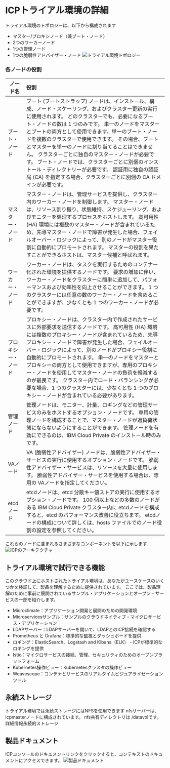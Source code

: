 # ICPトライアル環境の詳細
トライアル環境のトポロジーは、以下から構成されます
* マスター/プロキシノード（兼ブート・ノード）
* 2つのワーカーノード
* 1つの管理ノード
* 1つの脆弱性アドバイザー・ノード
![トライアル環境トポロジー](https://github.com/ICpTrial/ICPTrialJapan/blob/master/pictures/trialtopology.png)

### 各ノードの役割
|ノード名|役割|
| --------------- |:-------------------|
|ブート・ノード|ブート (ブートストラップ) ノードは、インストール、構成、ノード・スケーリング、およびクラスター更新の実行に使用されます。 どのクラスターでも、必要になるブート・ノードの数は 1 つのみです。 単一のノードをマスターとブートの両方として使用できます。単一のブート・ノードを複数のクラスターで使用できます。 その場合、ブートとマスターを単一のノードに割り当てることはできません。 クラスターごとに独自のマスター・ノードが必要です。 ブート・ノードでは、クラスターごとに別個のインストール・ディレクトリーが必要です。 認証用に独自の認証局 (CA) を指定する場合、クラスターごとに別個の CA ドメインが必要です。|
|マスター・ノード|マスター・ノードは、管理サービスを提供し、クラスター内のワーカー・ノードを制御します。 マスター・ノードは、リソース割り振り、状態維持、スケジューリング、およびモニターを処理するプロセスをホストします。 高可用性 (HA) 環境には複数のマスター・ノードが含まれているため、先導マスター・ノードで障害が発生した場合、フェイルオーバー・ロジックによって、別のノードがマスター役割に自動的にプロモートされます。 マスターの役割を果たすことができるホストは、マスター候補と呼ばれます。|
|ワーカー・ノード|ワーカー・ノードは、タスクを実行するためのコンテナー化された環境を提供するノードです。 要求の増加に伴い、ワーカー・ノードをクラスターに簡単に追加して、パフォーマンスおよび効率性を向上させることができます。 1 つのクラスターには任意の数のワーカー・ノードを含めることができますが、少なくとも 1 つのワーカー・ノードが必要です。|
|プロキシー・ノード|プロキシー・ノードは、クラスター内で作成されたサービスに外部要求を送信するノードです。 高可用性 (HA) 環境には複数のプロキシー・ノードが含まれているため、先導プロキシー・ノードで障害が発生した場合、フェイルオーバー・ロジックによって、別のノードがプロキシー役割に自動的にプロモートされます。 単一のノードをマスターとプロキシーの両方として使用できますが、専用のプロキシー・ノードを使用してマスター・ノードの負荷を軽減するのが最良です。 クラスター内でロード・バランシングが必要な場合、1 つのクラスターには、少なくとも 1 つのプロキシー・ノードが含まれている必要があります。|
|管理ノード|管理ノードは、モニター、計量、ロギングなどの管理サービスのみをホストするオプション・ノードです。 専用の管理ノードを構成することで、マスター・ノードが過負荷状態にならないようにすることができます。 管理ノードを有効にできるのは、IBM Cloud Private のインストール時のみです。
|VAノード|VA (脆弱性アドバイザー) ノードは、脆弱性アドバイザー・サービスの実行に使用するオプション・ノードです。 脆弱性アドバイザー・サービスは、リソースを大量に使用します。 脆弱性アドバイザー・サービスを使用する場合は、専用の VAノードを指定してください。|
|etcdノード|etcdノードは、etcd 分散キー値ストアの実行に使用するオプション・ノードです。 100 個以上などの多数のノードがある IBM Cloud Private クラスター内に etcdノードを構成すると、etcd のパフォーマンス改善に役立ちます。 etcdノードの構成について詳しくは、hosts ファイルでのノード役割の設定を参照してください。|

これらのノードに含まれるさまざまなコンポーネントを以下に示します<br>
![ICPのアーキテクチャ](https://www.ibm.com/support/knowledgecenter/ja/SSBS6K_2.1.0.3/images/architecture_va.jpg)

## トライアル環境で試行できる機能
このクラウド上にホストされたトライアル環境は、あなたがユースケースのいくつかを検証して、製品を理解するために提供されています。
ここでは、製品理解のために事前に展開されているサンプル・アプリケーションとオープン・サービスの一部を紹介します。
* Microclimate：アプリケーション開発と展開のための開発環境
* Microservicesサンプル：サンプルのクラウドネイティブ・マイクロサービス・アプリケーション
* LDAPサーバー：LDAPサーバーを開いて、LDAPとのICP接続を確認する
* Prometheus と Grafana：標準的な監視とダッシュボードを提供
* ロギング：ElasticSearch、Logstash and Kibana（ELK） -  ICPが標準的なロギングを提供
* Istio：マイクロサービスの接続、管理、セキュリティのためのオープンプラットフォーム
* Kubernetes操作ビュー：Kubernetesクラスタの操作ビュー
* Weavescope：コンテナとサービスのリアルタイムビジュアライゼーションツール

## 永続ストレージ
トライアル環境では永続ストレージにはNFSを使用できます nfsサーバーは、icpmasterノードに構成されています。
nfs共有ディレクトリは /datavolです。詳細情報永続的ストレージ

## 製品ドキュメント
ICPコンソールのドキュメントリンクをクリックすると、コンテキストのドキュメントにアクセスできます。
![製品ドキュメント](https://ibm-dte.mybluemix.net/images/tutorials/cloud-private-trial/docslink.png)
